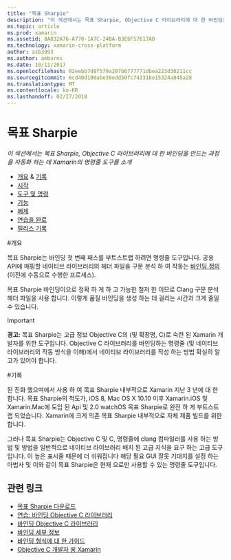 ```yaml
---
title: "목표 Sharpie"
description: "이 섹션에서는 목표 Sharpie, Objective C 라이브러리에 대 한 바인딩을 만드는 과정을 자동화 하는 데 Xamarin의 명령줄 도구를 소개"
ms.topic: article
ms.prod: xamarin
ms.assetid: 8A832A76-A770-1A7C-24BA-B3E6F57617A0
ms.technology: xamarin-cross-platform
author: asb3993
ms.author: amburns
ms.date: 10/11/2017
ms.openlocfilehash: 02eebb7d8f579a207b6777771dbea223d30211cc
ms.sourcegitcommit: 6cd40d190abe38edd50fc74331be15324a845a28
ms.translationtype: MT
ms.contentlocale: ko-KR
ms.lasthandoff: 02/27/2018
---
```

# <a name="objective-sharpie"></a>목표 Sharpie

_이 섹션에서는 목표 Sharpie, Objective C 라이브러리에 대 한 바인딩을 만드는 과정을 자동화 하는 데 Xamarin의 명령줄 도구를 소개_

<style type="text/css"> .terminal 파랑 {색: rgb(10,96,254);을 (를).terminal 녹색 {색: rgb(12,156,26);}.terminal 자홍 {색: rgb(152,12,103);을 (를) </style>

- [개요](#overview) & [기록](#history)
- [시작](get-started.md)
- [도구 및 명령](tools.md)
- [기능](platform/index.md)
- [예제](examples/index.md)
- [연습을 완료](~/ios/platform/binding-objective-c/walkthrough.md)
- [릴리스 기록](releases.md)

#<a name="overview"></a>개요

목표 Sharpie는 바인딩 첫 번째 패스를 부트스트랩 하려면 명령줄 도구입니다.
공용 API에 매핑할 네이티브 라이브러리의 헤더 파일을 구문 분석 하 여 작동는 [바인딩 정의](~/cross-platform/macios/binding/objective-c-libraries.md#The_API_definition_file) (이전에 수동으로 수행한 프로세스).

목표 Sharpie 바인딩이으로 정확 하 게 하 고 가능한 철저 한 이므로 Clang 구문 분석 헤더 파일을 사용 합니다. 이렇게 품질 바인딩을 생성 하는 데 걸리는 시간과 크게 줄일 수 있습니다.

> [!IMPORTANT]
> **경고:** 목표 Sharpie는 고급 정보 Objective C의 (및 확장명, C)로 숙련 된 Xamarin 개발자를 위한 도구입니다. Objective C 라이브러리를 바인딩하는 명령줄 (및 네이티브 라이브러리의 작동 방식을 이해)에서 네이티브 라이브러리를 작성 하는 방법 확실히 알고가 있어야 합니다.



#<a name="history"></a>기록

된 진화 했으며에서 사용 하 여 목표 Sharpie 내부적으로 Xamarin 지난 3 년에 대 한 합니다. 목표 Sharpie의 척도가, iOS 8, Mac OS X 10.10 이후 Xamarin.iOS 및 Xamarin.Mac에 도입 된 Api 및 2.0 watchOS 목표 Sharpie로 완전 하 게 부트스트랩 되었습니다. Xamarin에 크게 의존 목표 Sharpie 내부적으로 자체 제품 빌드를 위한 합니다.

그러나 목표 Sharpie는 Objective C 및 C, 명령줄에 clang 컴파일러를 사용 하는 방법 및 방법을 일반적으로 네이티브 라이브러리 배치 된 고급 지식을 요구 하는 고급 도구입니다. 이 높은 표시줄 때문에 더 쉬워집니다 해당 필요 GUI 잘못 기대치를 설정 하는 마법사 및 이와 같이 목표 Sharpie은 현재 으로만 사용할 수 있는 명령줄 도구입니다.



## <a name="related-links"></a>관련 링크

- [목표 Sharpie 다운로드](https://dl.xamarin.com/objective-sharpie/ObjectiveSharpie.pkg)
- [연습: 바인딩 Objective C 라이브러리](~/ios/platform/binding-objective-c/walkthrough.md)
- [바인딩 Objective C 라이브러리](~/cross-platform/macios/binding/objective-c-libraries.md)
- [바인딩 세부 정보](~/cross-platform/macios/binding/overview.md)
- [바인딩 형식에 대 한 가이드](~/cross-platform/macios/binding/binding-types-reference.md)
- [Objective C 개발자 용 Xamarin](~/ios/get-started/objective-c-developers/index.md)
